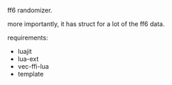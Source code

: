 ff6 randomizer.

more importantly, it has struct for a lot of the ff6 data.

requirements:
* luajit
* lua-ext
* vec-ffi-lua
* template

